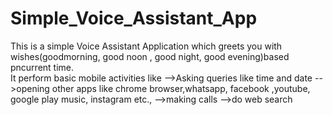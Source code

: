 # Simple_Voice_Assistant_App
This is a simple Voice Assistant Application which greets you with wishes(goodmorning, good noon , good night, good evening)based pncurrent time.<br/>
It perform basic mobile activities like
    -->Asking queries like time and date
    -->opening other apps like chrome browser,whatsapp, facebook ,youtube, google play music, instagram etc.,
    -->making calls
    -->do web search
